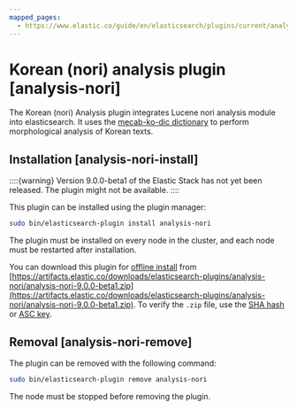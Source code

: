 ```yaml
---
mapped_pages:
  - https://www.elastic.co/guide/en/elasticsearch/plugins/current/analysis-nori.html
---
```


# Korean (nori) analysis plugin [analysis-nori]

The Korean (nori) Analysis plugin integrates Lucene nori analysis module into elasticsearch. It uses the [mecab-ko-dic dictionary](https://bitbucket.org/eunjeon/mecab-ko-dic) to perform morphological analysis of Korean texts.


## Installation [analysis-nori-install]

::::{warning}
Version 9.0.0-beta1 of the Elastic Stack has not yet been released. The plugin might not be available.
::::


This plugin can be installed using the plugin manager:

```sh
sudo bin/elasticsearch-plugin install analysis-nori
```

The plugin must be installed on every node in the cluster, and each node must be restarted after installation.

You can download this plugin for [offline install](/reference/elasticsearch-plugins/plugin-management-custom-url.md) from [https://artifacts.elastic.co/downloads/elasticsearch-plugins/analysis-nori/analysis-nori-9.0.0-beta1.zip](https://artifacts.elastic.co/downloads/elasticsearch-plugins/analysis-nori/analysis-nori-9.0.0-beta1.zip). To verify the `.zip` file, use the [SHA hash](https://artifacts.elastic.co/downloads/elasticsearch-plugins/analysis-nori/analysis-nori-9.0.0-beta1.zip.sha512) or [ASC key](https://artifacts.elastic.co/downloads/elasticsearch-plugins/analysis-nori/analysis-nori-9.0.0-beta1.zip.asc).


## Removal [analysis-nori-remove]

The plugin can be removed with the following command:

```sh
sudo bin/elasticsearch-plugin remove analysis-nori
```

The node must be stopped before removing the plugin.






